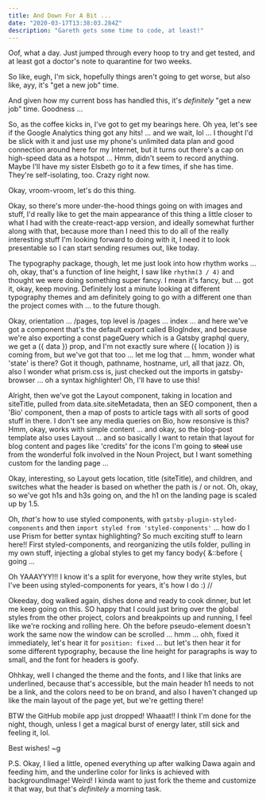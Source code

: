 ```yaml
---
title: And Down For A Bit ...
date: "2020-03-17T13:38:03.284Z"
description: "Gareth gets some time to code, at least!"
---
```


Oof, what a day. Just jumped through every hoop to try and get tested, and at least got a doctor's note to quarantine for two weeks.

So like, eugh, I'm sick, hopefully things aren't going to get worse, but also like, ayy, it's "get a new job" time.

And given how my current boss has handled this, it's _definitely_ "get a new job" time. Goodness ...

So, as the coffee kicks in, I've got to get my bearings here. Oh yea, let's see if the Google Analytics thing got any hits! ... and we wait, lol ... I thought I'd be slick with it and just use my phone's unlimited data plan and good connection around here for my Internet, but it turns out there's a cap on high-speed data as a hotspot ... Hmm, didn't seem to record anything. Maybe I'll have my sister Elsbeth go to it a few times, if she has time. They're self-isolating, too. Crazy right now.

Okay, vroom-vroom, let's do this thing.

Okay, so there's more under-the-hood things going on with images and stuff, I'd really like to get the main appearance of this thing a little closer to what I had with the create-react-app version, and ideally somewhat further along with that, because more than I need this to do all of the really interesting stuff I'm looking forward to doing with it, I need it to look presentable so I can start sending resumes out, like today.

The typography package, though, let me just look into how rhythm works ... oh, okay, that's a function of line height, I saw like `rhythm(3 / 4)` and thought we were doing something super fancy. I mean it's fancy, but ... got it, okay, keep moving. Definitely lost a minute looking at different typography themes and am definitely going to go with a different one than the project comes with ... to the future though.

Okay, orientation ... /pages, top level is /pages ... index ... and here we've got a component that's the default export called BlogIndex, and because we're also exporting a const pageQuery which is a Gatsby graphql query, we get a ({ data }) prop, and I'm not exactly sure where ({ location }) is coming from, but we've got that too ... let me log that ... hmm, wonder what 'state' is there? Got it though, pathname, hostname, url, all that jazz. Oh, also I wonder what prism.css is, just checked out the imports in gatsby-browser ... oh a syntax highlighter! Oh, I'll have to use this!

Alright, then we've got the Layout component, taking in location and siteTitle, pulled from data.site.siteMetadata, then an SEO component, then a 'Bio' component, then a map of posts to article tags with all sorts of good stuff in there. I don't see any media queries on Bio, how resonsive is this? Hmm, okay, works with simple content ... and okay, so the blog-post template also uses Layout ... and so basically I want to retain that layout for blog content and pages like 'credits' for the icons I'm going to ~~steal~~ use from the wonderful folk involved in the Noun Project, but I want something custom for the landing page ...

Okay, interesting, so Layout gets location, title (siteTitle), and children, and switches what the header is based on whether the path is / or not. Oh, okay, so we've got h1s and h3s going on, and the h1 on the landing page is scaled up by 1.5.

Oh, _that's_ how to use styled components, with `gatsby-plugin-styled-components` and then `import styled from 'styled-components'` ... how do I use Prism for better syntax highlighting? So much exciting stuff to learn here!! First styled-components, and reorganizing the utils folder, pulling in my own stuff, injecting a global styles to get my fancy body{ &::before { going ...

Oh YAAAYYY!!! I know it's a split for everyone, how they write styles, but I've been using styled-components for years, it's how I do :) //

Okeeday, dog walked again, dishes done and ready to cook dinner, but let me keep going on this. SO happy that I could just bring over the global styles from the other project, colors and breakpoints up and running, I feel like we're rocking and rolling here. Oh the before pseudo-element doesn't work the same now the window can be scrolled ... hmm ... ohh, fixed it immediately, let's hear it for `position: fixed` ... but let's then hear it for some different typography, because the line height for paragraphs is way to small, and the font for headers is goofy.

Ohhkay, well I changed the theme and the fonts, and I like that links are underlined, because that's accessible, but the main header h1 needs to not be a link, and the colors need to be on brand, and also I haven't changed up like the main layout of the page yet, but we're getting there!

BTW the GitHub mobile app just dropped! Whaaat!! I think I'm done for the night, though, unless I get a magical burst of energy later, still sick and feeling it, lol.

Best wishes! ~g

P.S. Okay, I lied a little, opened everything up after walking Dawa again and feeding him, and the underline color for links is achieved with backgroundImage! Weird! I kinda want to just fork the theme and customize it that way, but that's _definitely_ a morning task.
